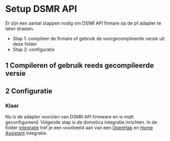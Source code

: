 # Setup DSMR API
Er zijn een aantal stappen nodig om DSNR API firmare op de p1 adapter te laten draaien.
- Stap 1: compileer de firmare of gebruik de voorgecompileerde versie uit deze folder
- Stap 2: configuratie

## 1 Compileren of gebruik reeds gecompileerde versie

## 2 Configuratie


### Klaar
Nu is de adapter voorzien van DSMR API firmware en is mqtt geconfigureerd. Volgende stap is de domotica integratie inrichten. In de folder [integratie](../../integratie) tref je een voorbeeld aan van een [OpenHab](../../integratie/openhab/README.md) en [Home Assistant](../../integratie/home_assistant/README.md) integratie.